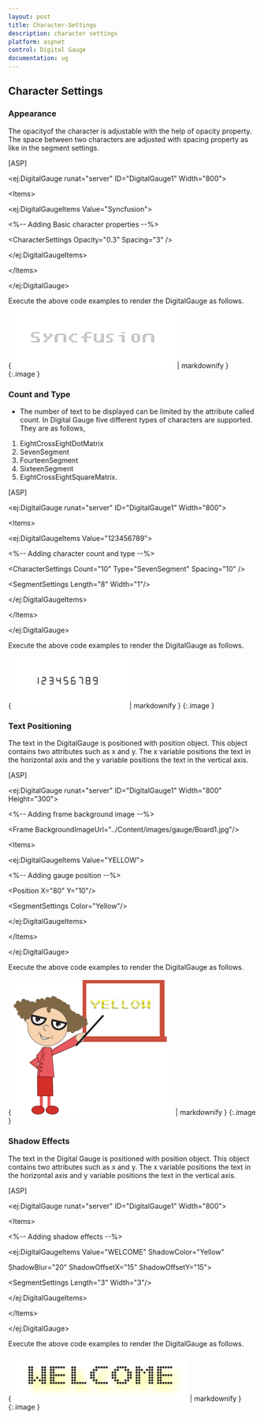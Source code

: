 ```yaml
---
layout: post
title: Character-Settings
description: character settings
platform: aspnet
control: Digital Gauge
documentation: ug
---
```


## Character Settings

### Appearance

The opacityof the character is adjustable with the help of opacity property. The space between two characters are adjusted with spacing property as like in the segment settings.



[ASP]

&lt;ej:DigitalGauge runat="server" ID="DigitalGauge1" Width="800"&gt;



&lt;Items&gt;



&lt;ej:DigitalGaugeItems Value="Syncfusion"&gt;

&lt;%-- Adding Basic character properties --%&gt;

&lt;CharacterSettings Opacity="0.3" Spacing="3" /&gt;



&lt;/ej:DigitalGaugeItems&gt;



&lt;/Items&gt;



&lt;/ej:DigitalGauge&gt;



Execute the above code examples to render the DigitalGauge as follows.



{ ![](Character-Settings_images/Character-Settings_img1.png) | markdownify }
{:.image }




### Count and Type

* The number of text to be displayed can be limited by the attribute called count. In Digital Gauge five different types of characters are supported. They are as follows, 
1. EightCrossEightDotMatrix
2. SevenSegment
3. FourteenSegment
4. SixteenSegment 
5. EightCrossEightSquareMatrix.



[ASP]

&lt;ej:DigitalGauge runat="server" ID="DigitalGauge1" Width="800"&gt;



&lt;Items&gt;



&lt;ej:DigitalGaugeItems Value="123456789"&gt;

&lt;%-- Adding character count and type --%&gt;

&lt;CharacterSettings Count="10" Type="SevenSegment" Spacing="10" /&gt;



&lt;SegmentSettings Length="8" Width="1"/&gt;



&lt;/ej:DigitalGaugeItems&gt;



&lt;/Items&gt;



&lt;/ej:DigitalGauge&gt;



Execute the above code examples to render the DigitalGauge as follows.



{ ![](Character-Settings_images/Character-Settings_img2.png) | markdownify }
{:.image }




### Text Positioning

The text in the DigitalGauge is positioned with position object. This object contains two attributes such as x and y. The x variable positions the text in the horizontal axis and the y variable positions the text in the vertical axis.



[ASP]

&lt;ej:DigitalGauge runat="server" ID="DigitalGauge1" Width="800" Height="300"&gt;

&lt;%-- Adding frame background image --%&gt;

&lt;Frame BackgroundImageUrl="../Content/images/gauge/Board1.jpg"/&gt;



&lt;Items&gt;



&lt;ej:DigitalGaugeItems Value="YELLOW"&gt;



&lt;%-- Adding gauge position --%&gt;



&lt;Position X="80" Y="10"/&gt;



&lt;SegmentSettings Color="Yellow"/&gt;



&lt;/ej:DigitalGaugeItems&gt;



&lt;/Items&gt;



&lt;/ej:DigitalGauge&gt;



Execute the above code examples to render the DigitalGauge as follows.



{ ![](Character-Settings_images/Character-Settings_img3.png) | markdownify }
{:.image }




### Shadow Effects

The text in the Digital Gauge is positioned with position object. This object contains two attributes such as x and y. The x variable positions the text in the horizontal axis and y variable positions the text in the vertical axis.



[ASP]

&lt;ej:DigitalGauge runat="server" ID="DigitalGauge1" Width="800"&gt;



&lt;Items&gt;



&lt;%-- Adding shadow effects --%&gt;



<ej:DigitalGaugeItems Value="WELCOME" ShadowColor="Yellow"



ShadowBlur="20" ShadowOffsetX="15" ShadowOffsetY="15">



&lt;SegmentSettings Length="3" Width="3"/&gt;



&lt;/ej:DigitalGaugeItems&gt;



&lt;/Items&gt;



&lt;/ej:DigitalGauge&gt;



Execute the above code examples to render the DigitalGauge as follows.



{ ![](Character-Settings_images/Character-Settings_img4.png) | markdownify }
{:.image }




